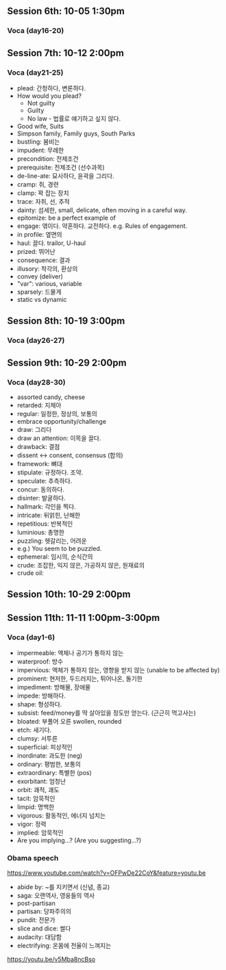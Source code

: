 ## Session 6th: 10-05 1:30pm

### Voca (day16-20)

## Session 7th: 10-12 2:00pm

### Voca (day21-25)

+ plead: 간청하다, 변론하다.
+ How would you plead?
  + Not guilty
  + Guilty
  + No law - 법률로 얘기하고 싶지 않다.
+ Good wife, Suits
+ Simpson family, Family guys, South Parks
+ bustling: 붐비는
+ impudent: 무례한
+ precondition: 전제조건
+ prerequisite: 전제조건 (선수과목)
+ de-line-ate: 묘사하다, 윤곽을 그리다.
+ cramp: 쥐, 경련
+ clamp: 꽉 잡는 장치
+ trace: 자취, 선, 추적
+ dainty: 섬세한, small, delicate, often moving in a careful way.
+ epitomize: be a perfect example of
+ engage: 엮이다. 약혼하다. 교전하다. e.g. Rules of engagement.
+ in profile: 옆면의
+ haul: 끌다. trailor, U-haul
+ prized: 뛰어난
+ consequence: 결과
+ illusory: 착각의, 환상의
+ convey (deliver)
+ "var": various, variable
+ sparsely: 드물게
+ static vs dynamic


## Session 8th: 10-19 3:00pm

### Voca (day26-27)

## Session 9th: 10-29 2:00pm

### Voca (day28-30)

+ assorted candy, cheese
+ retarded: 지체아
+ regular: 일정한, 정상의, 보통의
+ embrace opportunity/challenge
+ draw: 그리다
+ draw an attention: 이목을 끌다.
+ drawback: 결점
+ dissent <-> consent, consensus (합의)
+ framework: 뼈대
+ stipulate: 규정하다. 조약.
+ speculate: 추측하다.
+ concur: 동의하다.
+ disinter: 발굴하다.
+ hallmark: 각인을 찍다.
+ intricate: 뒤얽힌, 난해한
+ repetitious: 반복적인
+ luminious: 총명한
+ puzzling: 헷갈리는, 어려운
+ e.g.) You seem to be puzzled.
+ ephemeral: 임시의, 순식간의
+ crude: 조잡한, 익지 않은, 가공하지 않은, 원재료의
+ crude oil: 

## Session 10th: 10-29 2:00pm

## Session 11th: 11-11 1:00pm-3:00pm

### Voca (day1-6)

+ impermeable: 액체나 공기가 통하지 않는
+ waterproof: 방수
+ impervious: 액체가 통하지 않는, 영향을 받지 않는 (unable to be affected by)
+ prominent: 현저한, 두드러지는, 튀어나온, 돌기한
+ impediment: 방해물, 장애물
+ impede: 방해하다.
+ shape: 형성하다.
+ subsist: feed/money를 딱 살아있을 정도만 얻는다. (근근히 먹고사는)
+ bloated: 부풀어 오른 swollen, rounded
+ etch: 새기다.
+ clumsy: 서투른
+ superficial: 피상적인
+ inordinate: 과도한 (neg)
+ ordinary: 평범한, 보통의
+ extraordinary: 특별한 (pos)
+ exorbitant: 엄청난
+ orbit: 괘적, 괘도
+ tacit: 암묵적인
+ limpid: 명백한
+ vigorous: 활동적인, 에너지 넘치는
+ vigor: 정력
+ implied: 암묵적인
+ Are you implying...? (Are you suggesting...?)

### Obama speech

https://www.youtube.com/watch?v=OFPwDe22CoY&feature=youtu.be

+ abide by: ~를 지키면서 (신념, 종교)
+ saga: 오랜역사, 영웅들의 역사
+ post-partisan
+ partisan: 당파주의의
+ pundit: 전문가
+ slice and dice: 썰다
+ audacity: 대담함
+ electrifying: 온몸에 전율이 느껴지는

https://youtu.be/v5Mba8ncBso




